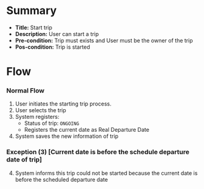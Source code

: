 # Summary

- **Title:** Start trip
- **Description:** User can start a trip
- **Pre-condition:** Trip must exists and User must be the owner of the trip
- **Pos-condition:** Trip is started

# Flow

### Normal Flow

1. User initiates the starting trip process.
2. User selects the trip
3. System registers:
    - Status of trip: `ONGOING`
    - Registers the current date as Real Departure Date
4. System saves the new information of trip

### Exception (3) [Current date is before the schedule departure date of trip]

4. System informs this trip could not be started because the current date is before the scheduled departure date


